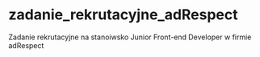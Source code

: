# zadanie_rekrutacyjne_adRespect
Zadanie rekrutacyjne na stanoiwsko Junior Front-end Developer w firmie adRespect
